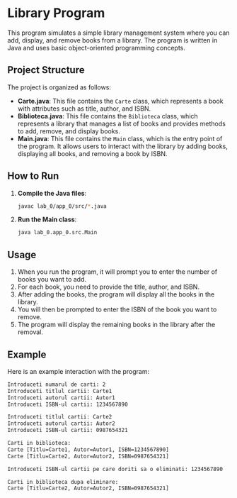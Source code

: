 # Library Program

This program simulates a simple library management system where you can add, display, and remove books from a library. The program is written in Java and uses basic object-oriented programming concepts.

## Project Structure

The project is organized as follows:


- **Carte.java**: This file contains the `Carte` class, which represents a book with attributes such as title, author, and ISBN.
- **Biblioteca.java**: This file contains the `Biblioteca` class, which represents a library that manages a list of books and provides methods to add, remove, and display books.
- **Main.java**: This file contains the `Main` class, which is the entry point of the program. It allows users to interact with the library by adding books, displaying all books, and removing a book by ISBN.

## How to Run

1. **Compile the Java files**:
    ```sh
    javac lab_0/app_0/src/*.java
    ```

2. **Run the Main class**:
    ```sh
    java lab_0.app_0.src.Main
    ```

## Usage

1. When you run the program, it will prompt you to enter the number of books you want to add.
2. For each book, you need to provide the title, author, and ISBN.
3. After adding the books, the program will display all the books in the library.
4. You will then be prompted to enter the ISBN of the book you want to remove.
5. The program will display the remaining books in the library after the removal.

## Example

Here is an example interaction with the program:

```sh 
Introduceti numarul de carti: 2 
Introduceti titlul cartii: Carte1 
Introduceti autorul cartii: Autor1 
Introduceti ISBN-ul cartii: 1234567890 

Introduceti titlul cartii: Carte2 
Introduceti autorul cartii: Autor2 
Introduceti ISBN-ul cartii: 0987654321

Carti in biblioteca: 
Carte [Titlu=Carte1, Autor=Autor1, ISBN=1234567890] 
Carte [Titlu=Carte2, Autor=Autor2, ISBN=0987654321]

Introduceti ISBN-ul cartii pe care doriti sa o eliminati: 1234567890

Carti in biblioteca dupa eliminare: 
Carte [Titlu=Carte2, Autor=Autor2, ISBN=0987654321] 
```
